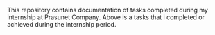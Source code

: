 This repository contains documentation of tasks completed during my internship at Prasunet Company. Above is a tasks that i completed or achieved during the internship period.
